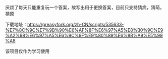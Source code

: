 厌烦了每天只能重复玩一个答案，故写出用于更换答案，目前只支持猜病，猜萌，猜原


下载地址：https://greasyfork.org/zh-CN/scripts/535633-%E7%8C%9C%E7%9B%90%E6%AF%8F%E6%97%A5%E8%B0%9C%E9%A2%98%E6%97%A5%E6%9C%9F%E9%80%89%E6%8B%A9%E5%99%A8


该项目仅作为学习使用
